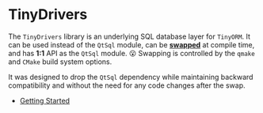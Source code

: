 # TinyDrivers

The `TinyDrivers` library is an underlying SQL database layer for `TinyORM`. It can be used instead of the `QtSql` module, can be <u>__swapped__</u> at compile time, and has __1:1__ API as the `QtSql` module. 😮 Swapping is controlled by the `qmake` and `CMake` build system options.

It was designed to drop the `QtSql` dependency while maintaining backward compatibility and without the need for any code changes after the swap.

- [Getting Started](getting-started.mdx#tinydrivers-getting-started)
